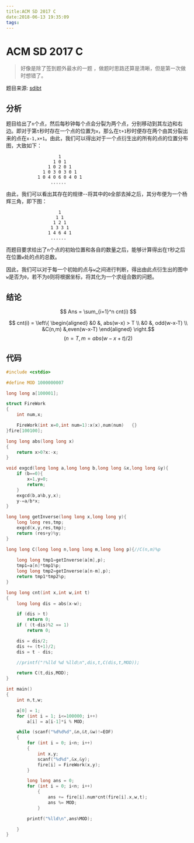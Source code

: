 ```yaml
---
title:ACM SD 2017 C
date:2018-06-13 19:35:09
tags:
---
```


# ACM SD 2017 C

> 好像是除了签到题外最水的一题 ，做题时思路还算是清晰，但是第一次做时想错了。

<!--more-->

题目来源: [sdibt](http://acm.sdibt.edu.cn/JudgeOnline/problem.php?id=3265)

## 分析

题目给出了`n`个点，然后每秒钟每个点会分裂为两个点，分别移动到其左边和右边。即对于第`t`秒时存在一个点的位置为`x`，那么在`t+1`秒时便存在两个由其分裂出来的点在`x-1,x+1`。由此，我们可以得出对于一个点衍生出的所有的点的位置分布图，大致如下：
```
					1
                  1 0 1
                1 0 2 0 1
              1 0 3 0 3 0 1
            1 0 4 0 6 0 4 0 1
            	 ......
```

由此，我们可以看出其存在的规律--将其中的`0`全部去掉之后，其分布便为一个杨辉三角，即下图：
```
					1
                   1 1
                  1 2 1
                 1 3 3 1
                1 4 6 4 1
                 ......
```

而题目要求给出了`n`个点的初始位置和各自的数量之后，能够计算得出在`T`秒之后在位置`w`处的点的总数。

因此，我们可以对于每一个初始的点与`w`之间进行判断，得出由此点衍生出的图中`w`是否为`0`，若不为`0`则将根据坐标，将其化为一个求组合数的问题。

## 结论

$$ Ans = \sum_{i=1}^n cnt(i) $$


$$ cnt(i) = \left\{
\begin{aligned}
&0  &,  abs(w-x) > T	\\
&0  &,  odd(w-x-T)		\\
&C(n,m) &,even(w-x-T)  
\end{aligned}
\right.$$
$$ (n=T,m=abs(w-x+t)/2) $$

## 代码
```C++
#include <cstdio>

#define MOD 1000000007

long long a[100001];

struct FireWork
{
	int num,x;

	FireWork(int x=0,int num=1):x(x),num(num)	{}
}fire[100100];

long long abs(long long x)
{
	return x>0?x:-x;
}

void exgcd(long long a,long long b,long long &x,long long &y){
    if (b==0){
        x=1,y=0;
        return;
    }
    exgcd(b,a%b,y,x);
    y-=a/b*x;
}

long long getInverse(long long x,long long y){
    long long res,tmp;
    exgcd(x,y,res,tmp);
    return (res+y)%y;
}

long long C(long long n,long long m,long long p){//C(n,m)%p 
    
    long long tmp1=getInverse(a[m],p);
    tmp1=a[n]*tmp1%p;
    long long tmp2=getInverse(a[n-m],p);
    return tmp1*tmp2%p;
}

long long cnt(int x,int w,int t)
{
	long long dis = abs(x-w);

	if (dis > t)
		return 0;
	if ( (t-dis)%2 == 1)
		return 0;

	dis = dis/2;
	dis += (t+1)/2;
	dis = t - dis;

	//printf("!%lld %d %lld\n",dis,t,C(dis,t,MOD));

	return C(t,dis,MOD);
}

int main()
{
	int n,t,w;

	a[0] = 1;
	for (int i = 1; i<=100000; i++)
		a[i] = a[i-1]*i % MOD;

	while (scanf("%d%d%d",&n,&t,&w)!=EOF)
	{
		for (int i = 0; i<n; i++)
		{
			int x,y;
			scanf("%d%d",&x,&y);
			fire[i] = FireWork(x,y);
		}

		long long ans = 0;
		for (int i = 0; i<n; i++)
			{
				ans += fire[i].num*cnt(fire[i].x,w,t);
				ans %= MOD;
			}

		printf("%lld\n",ans%MOD);

	}
}
```